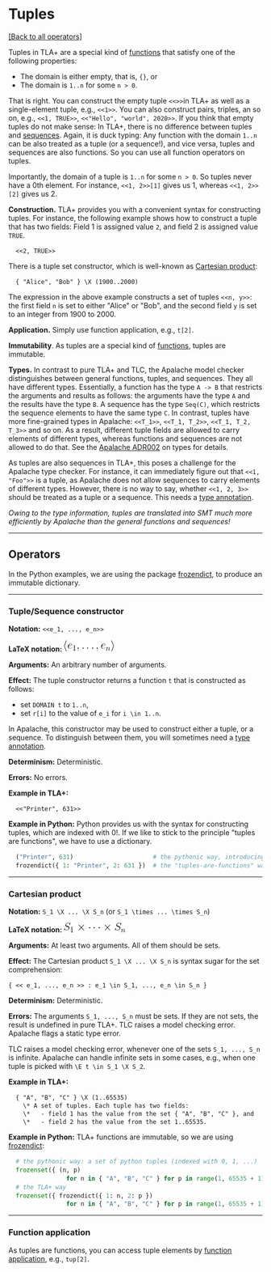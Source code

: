 # Tuples

[[Back to all operators]](./standard-operators.md)

Tuples in TLA+ are a special kind of [functions](./functions.md) that satisfy one
of the following properties:

 - The domain is either empty, that is, `{}`, or
 - The domain is `1..n` for some `n > 0`.

That is right. You can construct the empty tuple `<<>>`in TLA+ as well as a
single-element tuple, e.g., `<<1>>`. You can also construct pairs, triples, an
so on, e.g., `<<1, TRUE>>`, `<<"Hello", "world", 2020>>`. If you think that
empty tuples do not make sense: In TLA+, there is no difference between tuples
and [sequences](./sequences.md).  Again, it is duck typing: Any function with
the domain `1..n` can be also treated as a tuple (or a sequence!), and vice
versa, tuples and sequences are also functions. So you can use all function
operators on tuples.

Importantly, the domain of a tuple is `1..n` for some `n > 0`. So tuples never
have a 0th element. For instance, `<<1, 2>>[1]` gives us 1, whereas `<<1,
2>>[2]` gives us 2.

**Construction.** TLA+ provides you with a convenient syntax for constructing
tuples. For instance, the following example shows how to construct a tuple
that has two fields: Field 1 is assigned value `2`, and field 2 is
assigned value `TRUE`.

```tla
  <<2, TRUE>>
```

There is a tuple set constructor, which is well-known as [Cartesian product]:

```tla
  { "Alice", "Bob" } \X (1900..2000)
```

The expression in the above example constructs a set of tuples `<<n, y>>`: the
first field `n` is set to either "Alice" or "Bob", and the second field `y` is set
to an integer from 1900 to 2000.

**Application.** Simply use function application, e.g., `t[2]`.

**Immutability**. As tuples are a special kind of [functions](./functions.md),
tuples are immutable.

**Types.** In contrast to pure TLA+ and TLC, the Apalache model checker
distinguishes between general functions, tuples, and sequences. They all have
different types. Essentially, a function has the type `A -> B` that
restricts the arguments and results as follows: the arguments have the type
`A` and the results have the type `B`. A sequence has the type
`Seq(C)`, which restricts the sequence elements to have the same type `C`. In
contrast, tuples have more fine-grained types in Apalache: `<<T_1>>`, `<<T_1,
T_2>>`, `<<T_1, T_2, T_3>>` and so on. As a result, different tuple fields are
allowed to carry elements of different types, whereas functions and sequences
are not allowed to do that. See the [Apalache ADR002] on types for details.

As tuples are also sequences in TLA+, this poses a challenge for the Apalache
type checker. For instance, it can immediately figure out that `<<1, "Foo">>`
is a tuple, as Apalache does not allow sequences to carry elements of different
types. However, there is no way to say, whether `<<1, 2, 3>>` should be treated
as a tuple or a sequence. This needs a [type annotation].

_Owing to the type information, tuples are translated into SMT much more efficiently
by Apalache than the general functions and sequences!_

----------------------------------------------------------------------------

## Operators

In the Python examples, we are using the package [frozendict], to produce an
immutable dictionary.

----------------------------------------------------------------------------


<a name="tuple"></a>
### Tuple/Sequence constructor

**Notation:** `<<e_1, ..., e_n>>` 

**LaTeX notation:** ![tuple](./img/tuple.png)

**Arguments:** An arbitrary number of arguments.

**Effect:** The tuple constructor returns a function `t` that is constructed
as follows:

 - set `DOMAIN t` to `1..n`,
 - set `r[i]` to the value of `e_i` for `i \in 1..n`.

In Apalache, this constructor may be used to construct either a tuple, or a
sequence. To distinguish between them, you will sometimes need a [type
annotation].

**Determinism:** Deterministic.

**Errors:** No errors.

**Example in TLA+:**

```tla
  <<"Printer", 631>>
```

**Example in Python:** Python provides us with the syntax for constructing
tuples, which are indexed with 0!. If we like to stick to the
principle "tuples are functions", we have to use a dictionary.

```python
  ("Printer", 631)                      # the pythonic way, introducing fields 0 and 1
  frozendict({ 1: "Printer", 2: 631 })  # the "tuples-are-functions" way
```

----------------------------------------------------------------------------

<a name="times"></a>
### Cartesian product

**Notation:** `S_1 \X ... \X S_n` (or `S_1 \times ... \times S_n`)

**LaTeX notation:** ![set-prod](./img/set-prod.png)

**Arguments:** At least two arguments. All of them should be sets.

**Effect:** The Cartesian product `S_1 \X ... \X S_n`
is syntax sugar for the set comprehension:

```tla
{ << e_1, ..., e_n >> : e_1 \in S_1, ..., e_n \in S_n }
```

**Determinism:** Deterministic.

**Errors:** The arguments `S_1, ..., S_n` must be sets. If they are not sets,
the result is undefined in pure TLA+. TLC raises a model checking error. Apalache
flags a static type error.

TLC raises a model checking error, whenever one of the sets `S_1, ..., S_n` is
infinite. Apalache can handle infinite sets in some cases, e.g., when one tuple
is picked with `\E t \in S_1 \X S_2`.

**Example in TLA+:**

```tla
  { "A", "B", "C" } \X (1..65535)
    \* A set of tuples. Each tuple has two fields:
    \*   - field 1 has the value from the set { "A", "B", "C" }, and
    \*   - field 2 has the value from the set 1..65535.
```

**Example in Python:** TLA+ functions are immutable, so we are using [frozendict]:

```python
  # the pythonic way: a set of python tuples (indexed with 0, 1, ...)  
  frozenset({ (n, p)
                for n in { "A", "B", "C" } for p in range(1, 65535 + 1) })
  # the TLA+ way
  frozenset({ frozendict({ 1: n, 2: p })
                for n in { "A", "B", "C" } for p in range(1, 65535 + 1) })
```

----------------------------------------------------------------------------

<a name="app"></a>
### Function application

As tuples are functions, you can access tuple elements by
[function application](./functions.md#funApp), e.g., `tup[2]`.


[Control Flow and Non-determinism]: ./control-and-nondeterminism.md
[Specifying Systems]: http://lamport.azurewebsites.net/tla/book.html?back-link=learning.html#book
[frozendict]: https://pypi.org/project/frozendict/
[Paxos]: https://github.com/tlaplus/Examples/blob/master/specifications/Paxos/Paxos.tla
[Apalache ADR002]: https://github.com/informalsystems/apalache/blob/unstable/docs/adr/002adr-types.md
[Cartesian product]: https://en.wikipedia.org/wiki/Cartesian_product
[type annotation]: https://github.com/informalsystems/apalache/blob/unstable/docs/types-and-annotations.md
